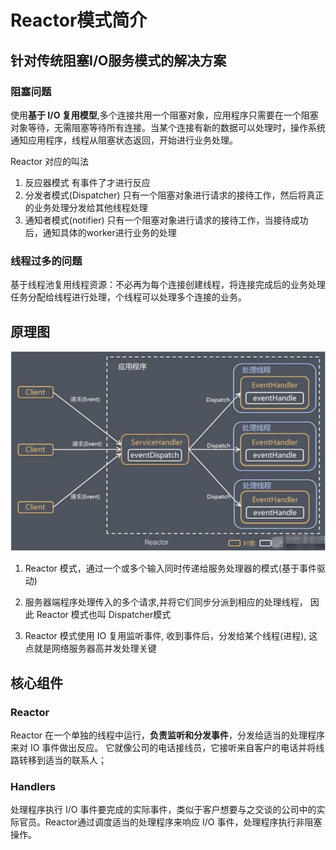 # Reactor模式简介
## 针对传统阻塞I/O服务模式的解决方案
### 阻塞问题
使用**基于 I/O  复用模型**,多个连接共用一个阻塞对象，应用程序只需要在一个阻塞对象等待，无需阻塞等待所有连接。当某个连接有新的数据可以处理时，操作系统通知应用程序，线程从阻塞状态返回，开始进行业务处理。

Reactor  对应的叫法
1. 反应器模式
  有事件了才进行反应
2. 分发者模式(Dispatcher)
  只有一个阻塞对象进行请求的接待工作，然后将真正的业务处理分发给其他线程处理
3. 通知者模式(notifier)
  只有一个阻塞对象进行请求的接待工作，当接待成功后，通知具体的worker进行业务的处理

### 线程过多的问题
基于线程池复用线程资源：不必再为每个连接创建线程，将连接完成后的业务处理任务分配给线程进行处理，个线程可以处理多个连接的业务。

## 原理图
![Reactor-base-principle](./assets/Reactor-base-principle.jpg)
1. Reactor 模式，通过一个或多个输入同时传递给服务处理器的模式(基于事件驱动)

2. 服务器端程序处理传入的多个请求,并将它们同步分派到相应的处理线程， 因此 Reactor 模式也叫 Dispatcher模式

3. Reactor 模式使用 IO 复用监听事件,  收到事件后，分发给某个线程(进程),  这点就是网络服务器高并发处理关键

## 核心组件
### Reactor
Reactor  在一个单独的线程中运行，**负责监听和分发事件**，分发给适当的处理程序来对 IO  事件做出反应。 它就像公司的电话接线员，它接听来自客户的电话并将线路转移到适当的联系人；

### Handlers
处理程序执行 I/O  事件要完成的实际事件，类似于客户想要与之交谈的公司中的实际官员。Reactor通过调度适当的处理程序来响应 I/O 事件，处理程序执行非阻塞操作。

